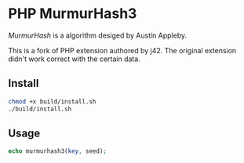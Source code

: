 # PHP MurmurHash3

*MurmurHash* is a algorithm desiged by Austin Appleby.

This is a fork of PHP extension authored by j42. The original extension didn't work correct with the certain data.

## Install

```bash
chmod +x build/install.sh
./build/install.sh
```

## Usage

```php
echo murmurhash3(key, seed);
```
